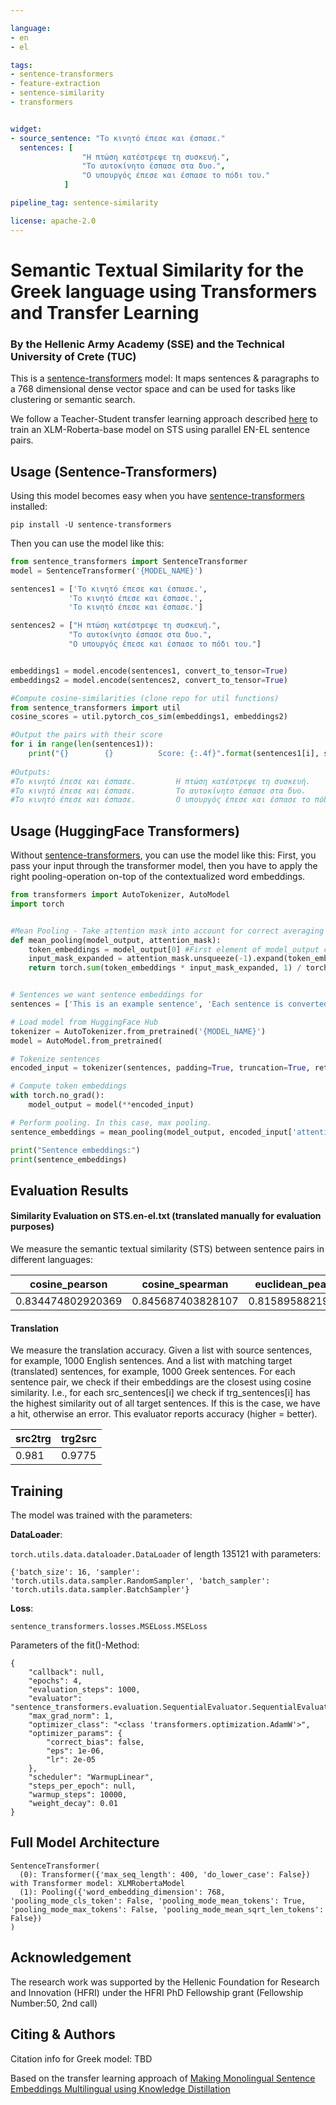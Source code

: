 ```yaml
---

language:
- en
- el

tags:
- sentence-transformers
- feature-extraction
- sentence-similarity
- transformers


widget:
- source_sentence: "Το κινητό έπεσε και έσπασε."
  sentences: [
				"H πτώση κατέστρεψε τη συσκευή.",
				"Το αυτοκίνητο έσπασε στα δυο.",
				"Ο υπουργός έπεσε και έσπασε το πόδι του."
			]

pipeline_tag: sentence-similarity

license: apache-2.0
---
```


# Semantic Textual Similarity for the Greek language using Transformers and Transfer Learning
### By the Hellenic Army Academy (SSE) and the Technical University of Crete (TUC)


This is a [sentence-transformers](https://www.SBERT.net) model: It maps sentences & paragraphs to a 768 dimensional dense vector space and can be used for tasks like clustering or semantic search.

We follow a Teacher-Student transfer learning approach described [here](https://www.sbert.net/examples/training/multilingual/README.html) to train an XLM-Roberta-base model on STS using parallel EN-EL sentence pairs.

## Usage (Sentence-Transformers)

Using this model becomes easy when you have [sentence-transformers](https://www.SBERT.net) installed:

```
pip install -U sentence-transformers
```

Then you can use the model like this:

```python
from sentence_transformers import SentenceTransformer
model = SentenceTransformer('{MODEL_NAME}')

sentences1 = ['Το κινητό έπεσε και έσπασε.',
             'Το κινητό έπεσε και έσπασε.',
             'Το κινητό έπεσε και έσπασε.']

sentences2 = ["H πτώση κατέστρεψε τη συσκευή.",
             "Το αυτοκίνητο έσπασε στα δυο.",
             "Ο υπουργός έπεσε και έσπασε το πόδι του."]


embeddings1 = model.encode(sentences1, convert_to_tensor=True)
embeddings2 = model.encode(sentences2, convert_to_tensor=True)

#Compute cosine-similarities (clone repo for util functions)
from sentence_transformers import util
cosine_scores = util.pytorch_cos_sim(embeddings1, embeddings2)

#Output the pairs with their score
for i in range(len(sentences1)):
    print("{} 		 {} 		 Score: {:.4f}".format(sentences1[i], sentences2[i], cosine_scores[i][i]))
    
#Outputs:
#Το κινητό έπεσε και έσπασε. 		 H πτώση κατέστρεψε τη συσκευή. 		 Score: 0.6741
#Το κινητό έπεσε και έσπασε. 		 Το αυτοκίνητο έσπασε στα δυο. 		 Score: 0.5067
#Το κινητό έπεσε και έσπασε. 		 Ο υπουργός έπεσε και έσπασε το πόδι του. 		 Score: 0.4548

```



## Usage (HuggingFace Transformers)
Without [sentence-transformers](https://www.SBERT.net), you can use the model like this: First, you pass your input through the transformer model, then you have to apply the right pooling-operation on-top of the contextualized word embeddings.

```python
from transformers import AutoTokenizer, AutoModel
import torch


#Mean Pooling - Take attention mask into account for correct averaging
def mean_pooling(model_output, attention_mask):
    token_embeddings = model_output[0] #First element of model_output contains all token embeddings
    input_mask_expanded = attention_mask.unsqueeze(-1).expand(token_embeddings.size()).float()
    return torch.sum(token_embeddings * input_mask_expanded, 1) / torch.clamp(input_mask_expanded.sum(1), min=1e-9)


# Sentences we want sentence embeddings for
sentences = ['This is an example sentence', 'Each sentence is converted']

# Load model from HuggingFace Hub
tokenizer = AutoTokenizer.from_pretrained('{MODEL_NAME}')
model = AutoModel.from_pretrained(

# Tokenize sentences
encoded_input = tokenizer(sentences, padding=True, truncation=True, return_tensors='pt')

# Compute token embeddings
with torch.no_grad():
    model_output = model(**encoded_input)

# Perform pooling. In this case, max pooling.
sentence_embeddings = mean_pooling(model_output, encoded_input['attention_mask'])

print("Sentence embeddings:")
print(sentence_embeddings)
```



## Evaluation Results

#### Similarity Evaluation on STS.en-el.txt (translated manually for evaluation purposes)
We measure the semantic textual similarity (STS) between sentence pairs in different languages:

| cosine_pearson | cosine_spearman | euclidean_pearson | euclidean_spearman | manhattan_pearson | manhattan_spearman | dot_pearson | dot_spearman |
| ----------- | ----------- | ----------- | ----------- | ----------- | ----------- | ----------- | ----------- |
0.834474802920369 | 0.845687403828107 | 0.815895882192263 | 0.81084300966291 | 0.816333562677654 | 0.813879742416394 | 0.7945167996031 | 0.802604238383742 |

#### Translation
We measure the translation accuracy. Given a list with source sentences, for example, 1000 English sentences. And a list with matching target (translated) sentences, for example, 1000 Greek sentences. For each sentence pair, we check if their embeddings are the closest using cosine similarity. I.e., for each src_sentences[i] we check if trg_sentences[i] has the highest similarity out of all target sentences. If this is the case, we have a hit, otherwise an error. This evaluator reports accuracy (higher = better).

| src2trg | trg2src |
| ----------- | ----------- |
| 0.981 |	0.9775 | 

## Training
The model was trained with the parameters:

**DataLoader**:

`torch.utils.data.dataloader.DataLoader` of length 135121 with parameters:
```
{'batch_size': 16, 'sampler': 'torch.utils.data.sampler.RandomSampler', 'batch_sampler': 'torch.utils.data.sampler.BatchSampler'}
```

**Loss**:

`sentence_transformers.losses.MSELoss.MSELoss` 

Parameters of the fit()-Method:
```
{
    "callback": null,
    "epochs": 4,
    "evaluation_steps": 1000,
    "evaluator": "sentence_transformers.evaluation.SequentialEvaluator.SequentialEvaluator",
    "max_grad_norm": 1,
    "optimizer_class": "<class 'transformers.optimization.AdamW'>",
    "optimizer_params": {
        "correct_bias": false,
        "eps": 1e-06,
        "lr": 2e-05
    },
    "scheduler": "WarmupLinear",
    "steps_per_epoch": null,
    "warmup_steps": 10000,
    "weight_decay": 0.01
}
```


## Full Model Architecture
```
SentenceTransformer(
  (0): Transformer({'max_seq_length': 400, 'do_lower_case': False}) with Transformer model: XLMRobertaModel 
  (1): Pooling({'word_embedding_dimension': 768, 'pooling_mode_cls_token': False, 'pooling_mode_mean_tokens': True, 'pooling_mode_max_tokens': False, 'pooling_mode_mean_sqrt_len_tokens': False})
)
```

## Acknowledgement
The research work was supported by the Hellenic Foundation for Research and Innovation (HFRI) under the HFRI PhD Fellowship grant (Fellowship Number:50, 2nd call)



## Citing & Authors
Citation info for Greek model: TBD

Based on the transfer learning approach of [Making Monolingual Sentence Embeddings Multilingual using Knowledge Distillation](https://arxiv.org/abs/2004.09813)
